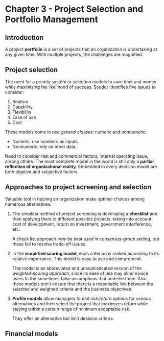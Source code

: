 # Chapter 3 - Project Selection and Portfolio Management

## Introduction

A project **portfolio** is a set of projects that an organization is undertaking at any given time. With multiple projects, the challenges are magnified.

## Project selection

The need for a priority system or selection models to save time and money while maximizing the likelihood of success. <u>Souder</u> identifies five issues to consider:
1. Realism
2. Capability
3. Flexibility
4. Ease of use
5. Cost

These models come in *two general classes*: numeric and nonnumeric.
- Numeric: use numbers as inputs.
- Nonnumeric: rely on other data.

Need to consider risk and commercial factors, internal operating issue, among others. The most complete model in the world is still only a **partial reflection of organizational reality**. Embedded in every decision model are both objetive and subjective factors.

## Approaches to project screening and selection

Valuable tool in helping an organization make optimal choices among numerous alternatives.

1. The simplest method of project screening is developing a **checklist** and then applying them to different possible projects, taking into account cost of development, return on investment, government interference, etc. 

	A check list approach *may be best used in consensus-group setting*, but these fail to resolve trade-off issues.

2. In the **simplified scoring model**, each criterion is ranked according to its relative importance. This model is easy to use and comprehend.

	This model is an abbreviated and unsophisticated version of the *weighted-scoring approach*, since its ease of use may blind novice users to the sometimes false assumptions that underlie them. Also, these models don't ensure that there is a reasonable link between the selected and weighted criteria and the business objectives.

3. **Profile models** allow managers to *plot risk/return options* for various alternatives and then select the project that maximizes return while staying within a certain range of minimum acceptable risk. 

	They offer an alternative but limit decision criteria.

## Financial models

